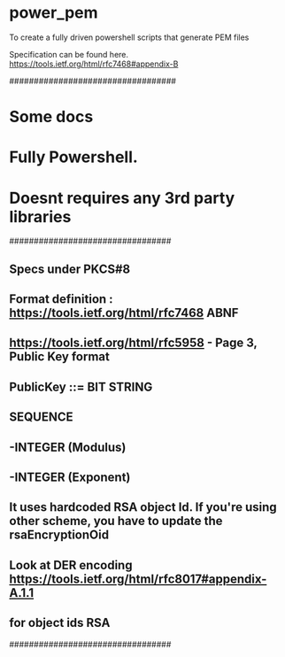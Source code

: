 # power_pem

To create a fully driven powershell scripts that generate PEM files

Specification can be found here. 
https://tools.ietf.org/html/rfc7468#appendix-B

##################################
# Some docs 
# Fully Powershell. 
# Doesnt requires any 3rd party libraries 
#################################

## Specs under PKCS#8
## Format definition : https://tools.ietf.org/html/rfc7468    ABNF
## 
## https://tools.ietf.org/html/rfc5958 - Page 3, Public Key format 
## PublicKey ::= BIT STRING
##   SEQUENCE 
##      -INTEGER (Modulus)
##      -INTEGER (Exponent)
## It uses hardcoded RSA object Id. If you're using other scheme, you have to update the rsaEncryptionOid
## Look at DER encoding https://tools.ietf.org/html/rfc8017#appendix-A.1.1
## for object ids RSA 
#################################

